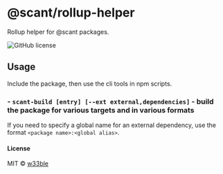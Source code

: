 # @scant/rollup-helper

Rollup helper for @scant packages.

![GitHub license](https://img.shields.io/badge/license-MIT-blue.svg)

## Usage

Include the package, then use the cli tools in npm scripts.

### - `scant-build [entry] [--ext external,dependencies]` - build the package for various targets and in various formats

If you need to specify a global name for an external dependency, use the format `<package name>:<global alias>`.

#### License

MIT © [w33ble](https://github.com/w33ble)
